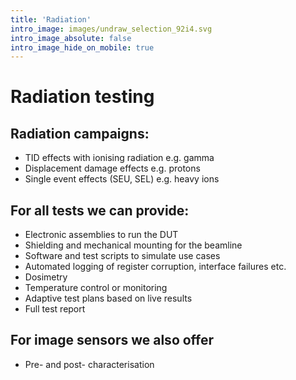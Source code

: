 ```yaml
---
title: 'Radiation'
intro_image: images/undraw_selection_92i4.svg
intro_image_absolute: false
intro_image_hide_on_mobile: true
---
```


# Radiation testing

## Radiation campaigns:

- TID effects with ionising radiation e.g. gamma
- Displacement damage effects e.g. protons
- Single event effects (SEU, SEL) e.g. heavy ions

## For all tests we can provide:

- Electronic assemblies to run the DUT
- Shielding and mechanical mounting for the beamline
- Software and test scripts to simulate use cases
- Automated logging of register corruption, interface failures etc.
- Dosimetry
- Temperature control or monitoring
- Adaptive test plans based on live results
- Full test report

## For image sensors we also offer

- Pre- and post- characterisation
